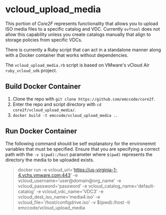 # vcloud_upload_media
This portion of *Core2F* represents functionality that allows you to upload ISO media files to a specific catalog and VDC.  Currently ```ovftool``` does not allow this capability unless you create catalogs manually that align to storage policies from specific VDCs.

There is currently a Ruby script that can act in a standalone manner along with a Docker container that works without dependencies.

The ```vcloud_upload_media.rb``` script is based on VMware's vCloud Air ```ruby_vcloud_sdk``` project.

## Build Docker Container
1. Clone the repo with ```git clone https://github.com/emccode/core2f```.
2. Enter the repo and script directory with ```cd core2f/vcloud_upload_media/```.
3. ```docker build -t emccode/vcloud_upload_media .```.

## Run Docker Container
The following command should be self explanatory for the environemnt variables that must be specified.  Ensure that you are specifying a correct path with the ```-v $(pwd):/host``` parameter where ```$(pwd)``` represents the directory the media to be uploaded exists.
> docker run -e vcloud_url='https://us-virginia-1-4.vchs.vmware.com:443' -e vcloud_username='user@domain@org_name' -e vcloud_password='password' -e vcloud_catalog_name='default-catalog' -e vcloud_vdc_name='VDC3' -e vcloud_dest_iso_name='media4.iso' -e vcloud_file='/host/configdrive.iso' -v $(pwd):/host -ti emccode/vcloud_upload_media
